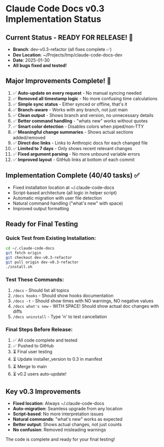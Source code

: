 # Claude Code Docs v0.3 Implementation Status

## Current Status - READY FOR RELEASE! 🚀
- **Branch**: dev-v0.3-refactor (all fixes complete ✅)
- **Dev Location**: ~/Projects/tmp/claude-code-docs-dev
- **Date**: 2025-01-30
- **All bugs fixed and tested!**

## Major Improvements Complete! 🎉
1. ✅ **Auto-update on every request** - No manual syncing needed
2. ✅ **Removed all timestamp logic** - No more confusing time calculations
3. ✅ **Simple sync status** - Either synced or offline, that's it
4. ✅ **Branch-aware** - Works with any branch, not just main
5. ✅ **Clean output** - Shows branch and version, no unnecessary details
6. ✅ **Better command handling** - "whats new" works without quotes
7. ✅ **Smart color detection** - Disables colors when piped/non-TTY
8. ✅ **Meaningful change summaries** - Shows actual sections added/removed
9. ✅ **Direct doc links** - Links to Anthropic docs for each changed file
10. ✅ **Limited to 7 days** - Only shows recent relevant changes
11. ✅ **Fixed argument parsing** - No more unbound variable errors
12. ✅ **Improved layout** - GitHub links at bottom of each commit

## Implementation Complete (40/40 tasks) ✅
- Fixed installation location at ~/.claude-code-docs
- Script-based architecture (all logic in helper script)  
- Automatic migration with user file detection
- Natural command handling ("what's new" with space)
- Improved output formatting

## Ready for Final Testing

### Quick Test from Existing Installation:
```bash
cd ~/.claude-code-docs
git fetch origin
git checkout dev-v0.3-refactor
git pull origin dev-v0.3-refactor
./install.sh
```

### Test These Commands:
1. `/docs` - Should list all topics
2. `/docs hooks` - Should show hooks documentation  
3. `/docs -t` - Should show times with NO warnings, NO negative values
4. `/docs what's new` - WITH SPACE! Should show actual doc changes with diffs
5. `/docs uninstall` - Type 'n' to test cancellation

### Final Steps Before Release:
1. ✅ All code complete and tested
2. ✅ Pushed to GitHub
3. ⏳ Final user testing
4. ⏳ Update installer_version to 0.3 in manifest
5. ⏳ Merge to main
6. ⏳ v0.2 users auto-update!

## Key v0.3 Improvements
- **Fixed location**: Always ~/.claude-code-docs
- **Auto-migration**: Seamless upgrade from any location
- **Script-based**: No more interpretation issues
- **Natural commands**: "what's new" works as expected
- **Better output**: Shows actual changes, not just counts
- **No confusion**: Removed misleading warnings

The code is complete and ready for your final testing!